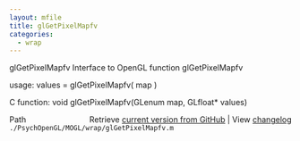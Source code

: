 ```yaml
---
layout: mfile
title: glGetPixelMapfv
categories:
  - wrap
---
```


glGetPixelMapfv  Interface to OpenGL function glGetPixelMapfv

usage:  values = glGetPixelMapfv\( map \)

C function:  void glGetPixelMapfv\(GLenum map, GLfloat\* values\)


<div class="code_header" style="text-align:right;">
  <span style="float:left;">Path&nbsp;&nbsp;</span> <span class="counter">Retrieve <a href=
  "https://raw.github.com/Psychtoolbox-3/Psychtoolbox-3/beta/./PsychOpenGL/MOGL/wrap/glGetPixelMapfv.m">current version from GitHub</a> | View <a href=
  "https://github.com/Psychtoolbox-3/Psychtoolbox-3/commits/beta/./PsychOpenGL/MOGL/wrap/glGetPixelMapfv.m">changelog</a></span>
</div>
<div class="code">
  <code>./PsychOpenGL/MOGL/wrap/glGetPixelMapfv.m</code>
</div>
